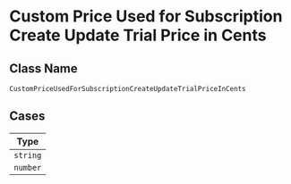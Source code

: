 
# Custom Price Used for Subscription Create Update Trial Price in Cents

## Class Name

`CustomPriceUsedForSubscriptionCreateUpdateTrialPriceInCents`

## Cases

| Type |
|  --- |
| `string` |
| `number` |

